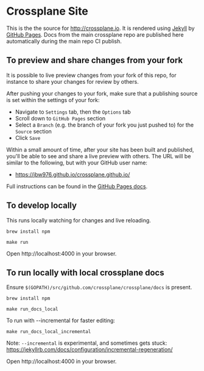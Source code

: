 # Crossplane Site

This is the the source for http://crossplane.io. It is rendered using [Jekyll](https://jekyllrb.com/) by [GitHub Pages](https://pages.github.com/). Docs from the main crossplane repo are published here automatically during the main repo CI publish.

## To preview and share changes from your fork

It is possible to live preview changes from your fork of this repo, for instance to share your
changes for review by others.

After pushing your changes to your fork, make sure that a publishing source is set within the
settings of your fork:

* Navigate to `Settings` tab, then the `Options` tab
* Scroll down to `GitHub Pages` section
* Select a `Branch` (e.g. the branch of your fork you just pushed to) for the `Source` section
* Click `Save`

Within a small amount of time, after your site has been built and published, you'll be able to see
and share a live preview with others.  The URL will be similar to the following, but with your
GitHub user name:

* https://jbw976.github.io/crossplane.github.io/

Full instructions can be found in the [GitHub Pages
docs](https://docs.github.com/en/free-pro-team@latest/github/working-with-github-pages/creating-a-github-pages-site#creating-your-site).

## To develop locally

This runs locally watching for changes and live reloading.

```
brew install npm

make run
```

Open http://localhost:4000 in your browser.

## To run locally with local crossplane docs
Ensure `$(GOPATH)/src/github.com/crossplane/crossplane/docs` is present.

```
brew install npm

make run_docs_local
```

To run with --incremental for faster editing:
```
make run_docs_local_incremental
```
Note: `--incremental` is experimental, and sometimes gets stuck:
https://jekyllrb.com/docs/configuration/incremental-regeneration/

Open http://localhost:4000 in your browser.
